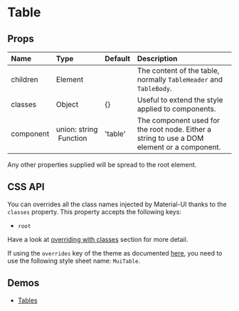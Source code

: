<!--- This documentation is automatically generated, do not try to edit it. -->

# Table



## Props
| Name | Type | Default | Description |
|:-----|:-----|:--------|:------------|
| children | Element |  | The content of the table, normally `TableHeader` and `TableBody`. |
| classes | Object | {} | Useful to extend the style applied to components. |
| component | union:&nbsp;string<br>&nbsp;Function<br> | 'table' | The component used for the root node. Either a string to use a DOM element or a component. |

Any other properties supplied will be spread to the root element.

## CSS API

You can overrides all the class names injected by Material-UI thanks to the `classes` property.
This property accepts the following keys:
- `root`

Have a look at [overriding with classes](/customization/overrides#overriding-with-classes)
section for more detail.

If using the `overrides` key of the theme as documented
[here](/customization/themes#customizing-all-instances-of-a-component-type),
you need to use the following style sheet name: `MuiTable`.

## Demos

- [Tables](/demos/tables)
